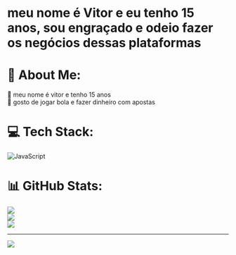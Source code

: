 # meu nome é Vitor e eu tenho 15 anos, sou engraçado e odeio fazer os negócios dessas plataformas
# 💫 About Me:
🔭 meu nome é vitor e tenho 15 anos<br>👯 gosto de jogar bola e fazer dinheiro com apostas<br>


# 💻 Tech Stack:
![JavaScript](https://img.shields.io/badge/javascript-%23323330.svg?style=for-the-badge&logo=javascript&logoColor=%23F7DF1E)
# 📊 GitHub Stats:
![](https://github-readme-stats.vercel.app/api?username=viitinho&theme=dark&hide_border=false&include_all_commits=false&count_private=false)<br/>
![](https://github-readme-streak-stats.herokuapp.com/?user=viitinho&theme=dark&hide_border=false)<br/>
![](https://github-readme-stats.vercel.app/api/top-langs/?username=viitinho&theme=dark&hide_border=false&include_all_commits=false&count_private=false&layout=compact)

---
[![](https://visitcount.itsvg.in/api?id=viitinho&icon=0&color=0)](https://visitcount.itsvg.in)

<!-- Proudly created with GPRM ( https://gprm.itsvg.in ) -->
